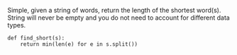 Simple, given a string of words, return the length of the shortest word(s).
String will never be empty and you do not need to account for different data types.

```
def find_short(s):
    return min(len(e) for e in s.split())
```
